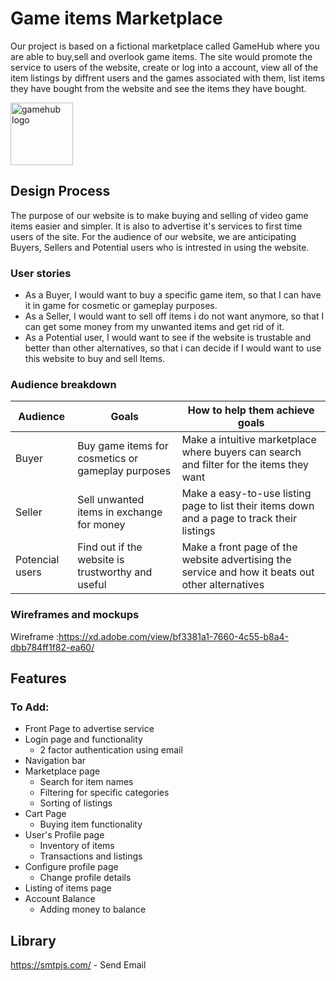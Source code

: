 # Game items Marketplace
Our project is based on a fictional marketplace called GameHub where you are able to buy,sell and overlook game items. The site would promote the service to users of the website, create or log into a account, view all of the item listings by diffrent users and the games associated with them, list items they have bought from the website and see the items they have bought.


<img src="https://user-images.githubusercontent.com/116868179/213856169-7f033e52-cf92-424e-a7bf-3637bc06c36d.png" alt="gamehub logo" width=100px heigh=100px aglin="center">

## Design Process
The purpose of our website is to make buying and selling of video game items easier and simpler. It is also to advertise it's services to first time users of the site.
For the audience of our website, we are anticipating Buyers, Sellers and Potential users who is intrested in using the website.

### User stories
- As a Buyer, I would want to buy a specific game item, so that I can have it in game for cosmetic or gameplay purposes.
- As a Seller, I would want to sell off items i do not want anymore, so that I can get some money from my unwanted items and get rid of it.
- As a Potential user, I would want to see if the website is trustable and better than other alternatives, so that i can decide if I would want to use this website to buy and sell Items.

### Audience breakdown

| Audience | Goals | How to help them achieve goals |
| -------- | ----- | ----------- |
| Buyer | Buy game items for cosmetics or gameplay purposes | Make a intuitive marketplace where buyers can search and filter for the items they want |
| Seller | Sell unwanted items in exchange for money | Make a easy-to-use listing page to list their items down and a page to track their listings |
| Potencial users | Find out if the website is trustworthy and useful | Make a front page of the website advertising the service and how it beats out other alternatives |

### Wireframes and mockups

Wireframe :https://xd.adobe.com/view/bf3381a1-7660-4c55-b8a4-dbb784ff1f82-ea60/

## Features
### To Add:
- Front Page to advertise service
- Login page and functionality
  - 2 factor authentication using email
- Navigation bar
- Marketplace page 
  - Search for item names
  - Filtering for specific categories
  - Sorting of listings
- Cart Page
  - Buying item functionality
- User's Profile page
  - Inventory of items 
  - Transactions and listings
- Configure profile page
  - Change profile details
- Listing of items page
- Account Balance
  - Adding money to balance


## Library

https://smtpjs.com/ - Send Email
